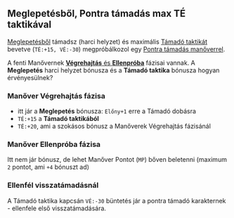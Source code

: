 ## Meglepetésből, Pontra támadás max TÉ taktikával

[Meglepetésből](../065_01_harci_helyzetek.md#meglepet%C3%A9s) támadsz (harci helyzet) és maximális [Támadó taktikát](065_02_harci_taktikak.md#t%C3%A1mad%C3%B3-taktika) bevetve (`TÉ:+15, VÉ:-30`) megpróbálkozol egy [Pontra támadás manőverrel](../066_05_altalanos_manoverek.md#ter%C3%BCletre--pontra-t%C3%A1mad%C3%A1s).

A fenti Manővernek [**Végrehajtás** és **Ellenpróba**](../066_04_manover_vegbevitele.md) fázisai vannak. A **Meglepetés** harci helyzet bónusza és a **Támadó taktika** bónusza hogyan érvényesülnek?

### Manőver **Végrehajtás** fázisa

- itt jár a **Meglepetés** bónusza: `Előny+1` erre a Támadó dobásra
- `TÉ:+15` a **Támadó taktikából**
- `TÉ:+20`, ami a szokásos bónusz a Manőverek Végrehajtás fázisánál

### Manőver **Ellenpróba** fázisa

Itt nem jár bónusz, de lehet Manőver Pontot (`MP`) bőven beletenni (maximum `2` pontot, ami `+4` bónuszt ad)

### Ellenfél visszatámadásnál

A Támadó taktika kapcsán `VÉ:-30` büntetés jár a pontra támadó karakternek - ellenfele első visszatámadására. 
